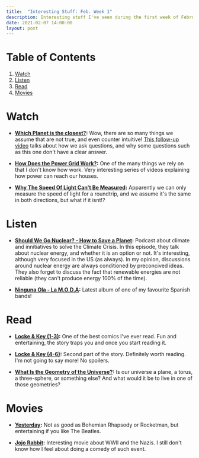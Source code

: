 ```yaml
---
title:  "Interesting Stuff: Feb. Week 1"
description: Interesting stuff I've seen during the first week of February 2021.
date: 2021-02-07 14:00:00
layout: post
---
```


# Table of Contents

1.  [Watch](#org4535e5e)
2.  [Listen](#orga47ac0a)
3.  [Read](#org228befe)
4.  [Movies](#orgef3eabe)



<a id="org4535e5e"></a>

# Watch

-   **[Which Planet is the closest?](https://www.youtube.com/watch?v=SumDHcnCRuU):** Wow, there are so many things we assume that are not true, and even counter intuitive! [This follow-up video](https://www.youtube.com/watch?v=LIS0IFmbZaI) talks about how we ask questions, and why some questions such as this one don't have a clear answer.

-   **[How Does the Power Grid Work?](https://www.youtube.com/watch?v=v1BMWczn7JM&list=PLTZM4MrZKfW-ftqKGSbO-DwDiOGqNmq53):** One of the many things we rely on that I don't know how work. Very interesting series of videos explaining how power can reach our houses.

-   **[Why The Speed Of Light Can't Be Measured](https://youtu.be/pTn6Ewhb27k):** Apparently we can only measure the speed of light for a roundtrip, and we assume it's the same in both directions, but what if it isnt!?


<a id="orga47ac0a"></a>

# Listen

-   **[Should We Go Nuclear? - How to Save a Planet](https://open.spotify.com/episode/2FLTQZBb59KXECqZ313C8L?si=U9WFWrtORmSzUbmur-oekA):** Podcast about climate and innitiatives to solve the Climate Crisis. In this episode, they talk about nuclear energy, and whether it is an option or not. It's interesting, although very focused in the US (as always). In my opinion, discussions around nuclear energy are always conditioned by preconcived ideas. They also forget to discuss the fact that renewable energies are not reliable (they can't produce energy 100% of the time).

-   **[Ninguna Ola - La M.O.D.A](https://open.spotify.com/album/5m879e0copjjPVdz81Qh2g?si=CV5iMfBLSIKCsF0wB03j0g):** Latest album of one of my favourite Spanish bands!


<a id="org228befe"></a>

# Read

-   **[Locke & Key (1-3)](https://www.goodreads.com/book/show/27223130-locke-key-omnibus-1):** One of the best comics I've ever read. Fun and entertaining, the story traps you and once you start reading it.

-   **[Locke & Key (4-6)](https://www.goodreads.com/book/show/31296649-locke-key-omnibus-2):** Second part of the story. Definitely worth reading. I'm not going to say more! No spoilers.

-   **[What Is the Geometry of the Universe?](https://www.quantamagazine.org/what-is-the-geometry-of-the-universe-20200316/):** Is our universe a plane, a torus, a three-sphere, or something else? And what would it be to live in one of those geometries?


<a id="orgef3eabe"></a>

# Movies

-   **[Yesterday](https://www.imdb.com/title/tt8079248/):** Not as good as Bohemian Rhapsody or Rocketman, but entertaining if you like The Beatles.

-   **[Jojo Rabbit](https://www.imdb.com/title/tt2584384/):** Interesting movie about WWII and the Nazis. I still don't know how I feel about doing a comedy of such event.

